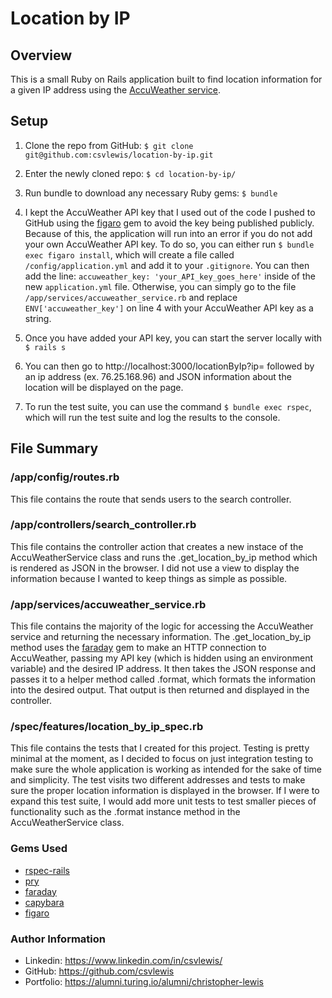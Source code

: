 # Location by IP

## Overview

This is a small Ruby on Rails application built to find location information for a given IP address using the [AccuWeather service](https://developer.accuweather.com/).

## Setup

1. Clone the repo from GitHub: ```$ git clone git@github.com:csvlewis/location-by-ip.git```

2. Enter the newly cloned repo: ```$ cd location-by-ip/```

3. Run bundle to download any necessary Ruby gems: ```$ bundle```

4. I kept the AccuWeather API key that I used out of the code I pushed to GitHub using the [figaro](https://github.com/laserlemon/figaro) gem to avoid the key being published publicly. Because of this, the application will run into an error if you do not add your own AccuWeather API key. To do so, you can either run ```$ bundle exec figaro install```, which will create a file called `/config/application.yml` and add it to your `.gitignore`. You can then add the line: `accuweather_key: 'your_API_key_goes_here'` inside of the new `application.yml` file. Otherwise, you can simply go to the file `/app/services/accuweather_service.rb` and replace `ENV['accuweather_key']` on line 4 with your AccuWeather API key as a string.

5. Once you have added your API key, you can start the server locally with ```$ rails s```

6. You can then go to http://localhost:3000/locationByIp?ip= followed by an ip address (ex. 76.25.168.96) and JSON information about the location will be displayed on the page.

7. To run the test suite, you can use the command ```$ bundle exec rspec```, which will run the test suite and log the results to the console.

## File Summary

### /app/config/routes.rb

This file contains the route that sends users to the search controller.

### /app/controllers/search_controller.rb

This file contains the controller action that creates a new instace of the AccuWeatherService class and runs the .get_location_by_ip method which is rendered as JSON in the browser. I did not use a view to display the information because I wanted to keep things as simple as possible.

### /app/services/accuweather_service.rb

This file contains the majority of the logic for accessing the AccuWeather service and returning the necessary information. The .get_location_by_ip method uses the [faraday](https://lostisland.github.io/faraday/) gem to make an HTTP connection to AccuWeather, passing my API key (which is hidden using an environment variable) and the desired IP address. It then takes the JSON response and passes it to a helper method called .format, which formats the information into the desired output. That output is then returned and displayed in the controller.

### /spec/features/location_by_ip_spec.rb

This file contains the tests that I created for this project. Testing is pretty minimal at the moment, as I decided to focus on just integration testing to make sure the whole application is working as intended for the sake of time and simplicity. The test visits two different addresses and tests to make sure the proper location information is displayed in the browser. If I were to expand this test suite, I would add more unit tests to test smaller pieces of functionality such as the .format instance method in the AccuWeatherService class.

### Gems Used

- [rspec-rails](https://github.com/rspec/rspec-rails)
- [pry](https://github.com/pry/pry)
- [faraday](https://github.com/lostisland/faraday)
- [capybara](https://github.com/teamcapybara/capybara)
- [figaro](https://github.com/rspec/rspec-rails)

### Author Information

- Linkedin: https://www.linkedin.com/in/csvlewis/
- GitHub: https://github.com/csvlewis
- Portfolio: https://alumni.turing.io/alumni/christopher-lewis
